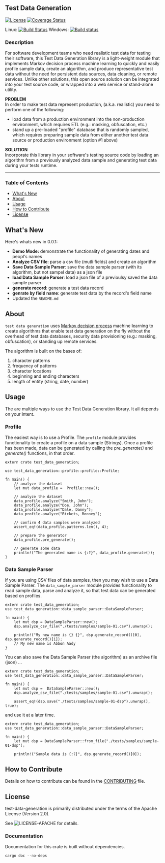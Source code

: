## Test Data Generation
[![License](https://img.shields.io/badge/License-Apache%202.0-blue.svg)](https://opensource.org/licenses/Apache-2.0)
[![Coverage Status](https://coveralls.io/repos/github/dsietz/test-data-generation/badge.svg?branch=master)](https://coveralls.io/github/dsietz/test-data-generation?branch=master)

Linux: [![Build Status](https://travis-ci.org/dsietz/test-data-generation.svg?branch=master)](https://travis-ci.org/dsietz/test-data-generation)
Windows: [![Build status](https://ci.appveyor.com/api/projects/status/uw58v5t8ynwj8s8o/branch/master?svg=true)](https://ci.appveyor.com/project/dsietz/test-data-generation/branch/master)

### Description
For software development teams who need realistic test data for testing their software, this Test Data Generation library is a light-weight module 
that implements Markov decision process machine learning to quickly and easily profile sample data, create an algorithm, and produce representative test data without the need for 
persistent data sources, data cleaning, or remote services. Unlike other solutions, this open source solution can be integrated into your test source code, or 
wrapped into a web service or stand-alone utility.   

**PROBLEM**
</br>
In order to make test data represent production, (a.k.a. realistic) you need to perform one of the following:
+ load data from a production environment into the non-production environment, which requires ETL (e.g.: masking, obfuscation, etc.)
+ stand up a pre-loaded "profile" database that is randomly sampled, which requires preparing sample data from either another test data source 
or production environment (option #1 above)

**SOLUTION**
</br>
 Incorporate this library in your software's testing source code by loading an algorithm from a previously analyzed data sample and generating 
 test data during your tests runtime.
 
---

### Table of Contents
* [What's New](#whats-new)
* [About](#about)
* [Usage](#usage)
* [How to Contribute](#how-to-contribute)
* [License](#license)

## What's New

Here's whats new in 0.0.1:

* **Demo Mode:**  demonstrate the functionality of generating dates and peopl's names
* **Analyze CSV file**: parse a csv file (mutli fields) and create an algorithm
* **Save Data Sample Parser**: save the data sample parser (with its algorithm, but not sampel data) as a json file
* **load Data Sample Parser**: load a json file of a previoulsy saved the data sample parser
* **generate record**: generate a test data record
* **genrate by field name**: generate test data by the record's field name
* Updated the `README.md`

## About

`test data generation` uses [Markov decision process](https://en.wikipedia.org/wiki/Markov_decision_process) machine learning to create algorithms that enable test data generation on the fly without the overhead 
of test data databases, security data provisioning (e.g.: masking, obfuscation), or standing up remote services.

The algorithm is built on the bases of:
1. character patterns
2. frequency of patterns
3. character locations
4. beginning and ending characters
5. length of entity (string, date, number) 

## Usage

The are multiple ways to use the Test Data Generation library. It all depends on your intent. 

### Profile

The easiest way is to use a Profile. The `profile` module provides functionality to create a profile on a data sample (Strings). 
Once a profile has been made, data can be generated by calling the _pre_generate()_ and _generate()_ functions, in that order.

```
extern crate test_data_generation;

use test_data_generation::profile::profile::Profile;
 
fn main() {
    // analyze the dataset
	let mut data_profile =  Profile::new();

    // analyze the dataset
	data_profile.analyze("Smith, John");
	data_profile.analyze("Doe, John"); 
	data_profile.analyze("Dale, Danny"); 
	data_profile.analyze("Rickets, Ronney");

    // confirm 4 data samples were analyzed   		
   	assert_eq!(data_profile.patterns.len(), 4);
   	
    // prepare the generator
    data_profile.pre_generate();
   	 		
    // generate some data
   	println!("The generated name is {:?}", data_profile.generate());
}
``` 

### Data Sample Parser

If you are using CSV files of data samples, then you may wish to use a Data Sample Parser. 
The `data_sample_parser` module provides functionality to read sample data, parse and analyze it, so that test data can be generated based on profiles.

```
extern crate test_data_generation;
use test_data_generation::data_sample_parser::DataSampleParser;

fn main() {
    let mut dsp = DataSampleParser::new();
    dsp.analyze_csv_file("./tests/samples/sample-01.csv").unwrap();
    	
    println!("My new name is {} {}", dsp.generate_record()[0], dsp.generate_record()[1]);
    // My new name is Abbon Aady
}
```

You can also save the Data Sample Parser (the algorithm) as an archive file (json) ... 

```
extern crate test_data_generation;
use test_data_generation::data_sample_parser::DataSampleParser;

fn main() {
    let mut dsp =  DataSampleParser::new();  
    dsp.analyze_csv_file("./tests/samples/sample-01.csv").unwrap();
    	
    assert_eq!(dsp.save("./tests/samples/sample-01-dsp").unwrap(), true);
```

and use it at a later time.

```
extern crate test_data_generation;
use test_data_generation::data_sample_parser::DataSampleParser;

fn main() {
    let mut dsp = DataSampleParser::from_file("./tests/samples/sample-01-dsp");
    	
	println!("Sample data is {:?}", dsp.generate_record()[0]);
```

## How to Contribute

Details on how to contribute can be found in the [CONTRIBUTING](./CONTRIBUTING.md) file.

## License

test-data-generation is primarily distributed under the terms of the Apache License (Version 2.0).

See ![LICENSE-APACHE](.:LICENSE-APACHE "Apache License") for details.

### Documentation
Documentation for this crate is built without dependencies. 
```
cargo doc --no-deps
```

